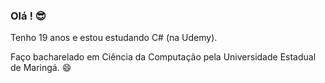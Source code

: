 ### Olá ! 😎

Tenho 19 anos e estou estudando C# (na Udemy).

Faço bacharelado em Ciência da Computação pela Universidade Estadual de Maringá. 😄
<!--
**Brumassio/Brumassio** is a ✨ _special_ ✨ repository because its `README.md` (this file) appears on your GitHub profile.

Here are some ideas to get you started:

- 🔭 I’m currently working on ...
- 🌱 I’m currently learning ...
- 👯 I’m looking to collaborate on ...
- 🤔 I’m looking for help with ...
- 💬 Ask me about ...
- 📫 How to reach me: ...
- 😄 Pronouns: ...
- ⚡ Fun fact: ...
-->
